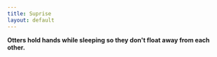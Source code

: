 ```yaml
---
title: Suprise
layout: default
---
```


**Otters hold hands while sleeping so they don't float away from each other. <i class="fa-solid fa-otter fa-flip-horizontal"></i><i class="fa-solid fa-otter">**
